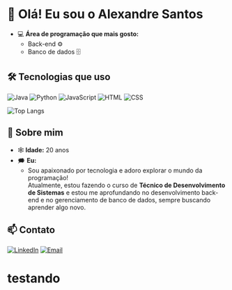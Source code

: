 # 👋 Olá! Eu sou o Alexandre Santos  
 
- 💻 **Área de programação que mais gosto:**  
  - Back-end ⚙️  
  - Banco de dados 🗄️
    
## 🛠️ Tecnologias que uso

![Java](https://img.shields.io/badge/Java-ED8B00?style=for-the-badge&logo=openjdk&logoColor=white)
![Python](https://img.shields.io/badge/Python-3776AB?style=for-the-badge&logo=python&logoColor=white)
![JavaScript](https://img.shields.io/badge/JavaScript-F7DF1E?style=for-the-badge&logo=javascript&logoColor=black)
![HTML](https://img.shields.io/badge/HTML-E34F26?style=for-the-badge&logo=html5&logoColor=white)
![CSS](https://img.shields.io/badge/CSS-1572B6?style=for-the-badge&logo=css3&logoColor=white)  

![Top Langs](https://github-readme-stats.vercel.app/api/top-langs/?username=alexsant22&layout=compact&theme=dracula)

## 🌟 Sobre mim 

- 🕸️ **Idade:** 20 anos
- 🗯️ **Eu:**
  - Sou apaixonado por tecnologia e adoro explorar o mundo da programação!  
Atualmente, estou fazendo o curso de **Técnico de Desenvolvimento de Sistemas** e estou me aprofundando no desenvolvimento back-end e no gerenciamento de banco de dados, sempre buscando aprender algo novo.  

## 📫 Contato

[![LinkedIn](https://img.shields.io/badge/LinkedIn-0077B5?style=for-the-badge&logo=linkedin&logoColor=white)](https://www.linkedin.com/in/alexandre-santana-santos/)
[![Email](https://img.shields.io/badge/Email-D14836?style=for-the-badge&logo=gmail&logoColor=white)](mailto:alexandre.santana2201@gmail.com)


# testando

